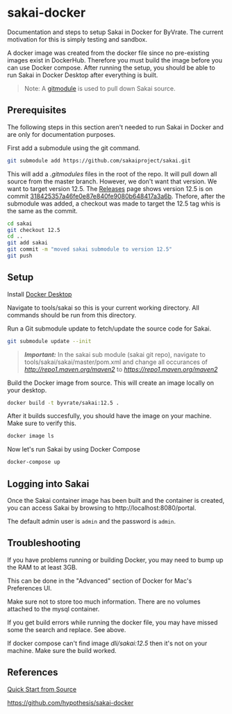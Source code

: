

# sakai-docker

Documentation and steps to setup Sakai in Docker for ByVrate. The current motivation for this is simply testing and sandbox. 

A docker image was created from the docker file since no pre-existing images exist in DockerHub. Therefore you must build the image before you can use Docker compose. After running the setup, you should be able to run Sakai in Docker Desktop after everything is built.

> Note: A [gitmodule](https://git-scm.com/docs/gitmodules) is used to pull down Sakai source.

## Prerequisites

The following steps in this section aren't needed to run Sakai in Docker and are only for documentation purposes.

First add a submodule using the git command.

```sh
git submodule add https://github.com/sakaiproject/sakai.git
```

This will add a *.gitmodules* files in the root of the repo. It will pull down all source from the master branch. However, we don't want that version. We want to target version 12.5. The [Releases](https://github.com/sakaiproject/sakai/releases) page shows version 12.5 is on commit [318425357a46fe0e87e840fe9080b648417a3a6b](https://github.com/sakaiproject/sakai/commit/318425357a46fe0e87e840fe9080b648417a3a6b). Thefore, after the submodule was added, a checkout was made to target the 12.5 tag whis is the same as the commit. 

```sh
cd sakai
git checkout 12.5
cd ..
git add sakai
git commit -m "moved sakai submodule to version 12.5"
git push
```

## Setup

Install [Docker Desktop](https://www.docker.com/products/docker-desktop)

Navigate to tools/sakai so this is your current working directory. All commands should be run from this directory. 

Run a Git submodule update to fetch/update the source code for Sakai.

```sh
git submodule update --init
```

> ***Important:*** In the sakai sub module (sakai git repo), navigate to tools/sakai/sakai/master/pom.xml and change all occurances of *http://repo1.maven.org/maven2* to *https://repo1.maven.org/maven2*

Build the Docker image from source. This will create an image locally on your desktop.

```sh
docker build -t byvrate/sakai:12.5 .
```

After it builds succesfully, you should have the image on your machine. Make sure to verify this.
```sh
docker image ls
```

Now let's run Sakai by using Docker Compose

```sh
docker-compose up
```


## Logging into Sakai

Once the Sakai container image has been built and the container is created,
you can access Sakai by browsing to http://localhost:8080/portal.

The default admin user is `admin` and the password is `admin`.

## Troubleshooting

If you have problems running or building Docker, you may need to bump up the RAM to at least 3GB. 

This can be done in the "Advanced" section of Docker for Mac's Preferences UI.

Make sure not to store too much information. There are no volumes attached to the mysql container.

If you get build errors while running the docker file, you may have missed some the search and replace. See above. 

If docker compose can't find image *dli/sakai:12.5* then it's not on your machine. Make sure the build worked.

## References

[Quick Start from Source](https://github.com/sakaiproject/sakai/wiki/Quick-Start-from-Source)

https://github.com/hypothesis/sakai-docker

